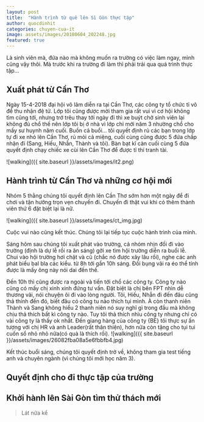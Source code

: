 ```yaml
---
layout: post
title:  "Hành trình từ quê lên Sì Gòn thực tập"
author: quocdinhit
categories: chuyen-cua-it
image: assets/images/20180604_202248.jpg
featured: true
---
```

Là sinh viên mà, đứa nào mà không muốn ra trường có việc làm ngay, mình cũng vậy thôi. Mà trước khi ra trường đi làm thì phải trải qua quá trình thực tập...

## Xuất phát từ Cần Thơ
Ngày 15-4-2018 đại hội võ lâm diễn ra tại Cần Thơ, các công ty tổ chức tỉ võ để thu nhận đệ tử. Lớp tôi cũng được mời tham gia rất vui vì cơ hội không tìm cũng tới, nhưng trớ trêu thay tới ngày đi thì xe buýt chở sinh viên lại không đủ chổ thế nên lớp tôi bị ở nhà vì lớp chỉ mới năm 3 nhường chổ cho mấy sư huynh năm cuối. Buồn cả buổi... tôi quyết định rủ các bạn trong lớp tự đi xe nhỏ lên Cần Thơ, rủ mỏi cả miệng, cuối cùng cũng được 5 đứa chấp nhận đi (Sang, Hiếu, Nhẫn, Thành và tôi). Bàn bạt kĩ càn cuối cùng 5 đứa quyết định chạy chiếc xe cùi lên Cần Thơ để được tỉ thí tranh tài.

![walking]({{ site.baseurl }}/assets/images/it2.png)

## Hành trình từ Cần Thơ và những cơ hội mới
Nhóm 5 thằng chúng tôi quyết định lên Cần Thơ sớm hơn một ngày để đi chơi và tận hưởng trọn vẹn chuyến đi. Chuyến đi thật vui khi có thêm thành viên thứ 6 đặt biệt lại là nữ.

![walking]({{ site.baseurl }}/assets/images/ct_img.jpg)

Cuộc vui nào cũng kết thúc. Chúng tôi lại tiếp tục cuộc hành trình của mình.

Sáng hôm sau chúng tôi xuất phát vào trường, cả nhóm nhịn đối đi vào trường (định là dự lễ rồi ra ăn sáng) gởi xe tìm hội trường diễn ra buổi lễ. Chui vào hội trường hơi chật và cũ (chắc nó được xây lâu rồi), nghe các anh phát biểu bal bla các kiểu. từ 8h tới gần 10h sáng. Đối bụng vãi ra éo thể tính được là mấy ông này nói dai đến thế.

Đến 10h thì cũng được ra ngoài và tiến tới chổ các công ty. Công ty nào cũng có mấy chị xinh xinh đứng tư vấn. Đặt biệt là chị bên FPT nhìn dễ thương vãi, nói chuyện ôi đi vào lòng người. Tôi, Hiếu, Nhẫn đi đến đâu cũng thả thính đến đó, biết đâu có công tu nào thích tụi mình. À còn thanh niên Thành và Sang không hiểu 2 thanh niên nó suy nghĩ gì trong đầu mà không chịu thả thích bất kì công ty nào. Tuy tôi thả thích nhìu công ty nhưng chỉ có vài công ty là thấy ok nhất. Đến giang hàng của công ty {BE} tôi thực sự ấn tượng với chị HR và anh Leader(rất thân thiện), hơn nữa còn tặng cho tụi tui cuốn sổ nhỏ nhỏ nữa(có quà là thích rồi).
![walking]({{ site.baseurl }}/assets/images/26082fba08a5e6fbbfb4.jpg)

Kết thúc buổi sáng, chúng tôi quyết định trở về, không tham gia test tiếng anh và chuyên ngành (vì chúng tôi mới học năm 3).

## Quyết định cho đi thực tập của trường

## Khởi hành lên Sài Gòn tìm thử thách mới
> Lát nữa kể

